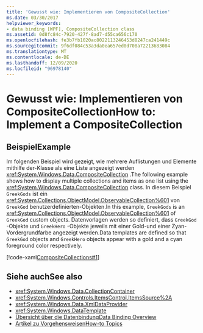 ```yaml
---
title: 'Gewusst wie: Implementieren von CompositeCollection'
ms.date: 03/30/2017
helpviewer_keywords:
- data binding [WPF], CompositeCollection class
ms.assetid: 0d8fc84c-7920-427f-8ad7-d55ca656c170
ms.openlocfilehash: fe3b7fb1020ac8022113246453d8247ca241449c
ms.sourcegitcommit: 9f6df084c53a3da0ea657ed0d708a72213683084
ms.translationtype: MT
ms.contentlocale: de-DE
ms.lasthandoff: 12/09/2020
ms.locfileid: "96978140"
---
```

# <a name="how-to-implement-a-compositecollection"></a><span data-ttu-id="1e97d-102">Gewusst wie: Implementieren von CompositeCollection</span><span class="sxs-lookup"><span data-stu-id="1e97d-102">How to: Implement a CompositeCollection</span></span>
## <a name="example"></a><span data-ttu-id="1e97d-103">Beispiel</span><span class="sxs-lookup"><span data-stu-id="1e97d-103">Example</span></span>  
 <span data-ttu-id="1e97d-104">Im folgenden Beispiel wird gezeigt, wie mehrere Auflistungen und Elemente mithilfe der-Klasse als eine Liste angezeigt werden <xref:System.Windows.Data.CompositeCollection> .</span><span class="sxs-lookup"><span data-stu-id="1e97d-104">The following example shows how to display multiple collections and items as one list using the <xref:System.Windows.Data.CompositeCollection> class.</span></span> <span data-ttu-id="1e97d-105">In diesem Beispiel `GreekGods` ist ein <xref:System.Collections.ObjectModel.ObservableCollection%601> von `GreekGod` benutzerdefinierten-Objekten.</span><span class="sxs-lookup"><span data-stu-id="1e97d-105">In this example, `GreekGods` is an <xref:System.Collections.ObjectModel.ObservableCollection%601> of `GreekGod` custom objects.</span></span> <span data-ttu-id="1e97d-106">Datenvorlagen werden so definiert, dass `GreekGod` -Objekte und `GreekHero` -Objekte jeweils mit einer Gold-und einer Zyan-Vordergrundfarbe angezeigt werden.</span><span class="sxs-lookup"><span data-stu-id="1e97d-106">Data templates are defined so that `GreekGod` objects and `GreekHero` objects appear with a gold and a cyan foreground color respectively.</span></span>  
  
 [!code-xaml[CompositeCollections#1](~/samples/snippets/csharp/VS_Snippets_Wpf/CompositeCollections/CS/Window1.xaml#1)]  
  
## <a name="see-also"></a><span data-ttu-id="1e97d-107">Siehe auch</span><span class="sxs-lookup"><span data-stu-id="1e97d-107">See also</span></span>

- <xref:System.Windows.Data.CollectionContainer>
- <xref:System.Windows.Controls.ItemsControl.ItemsSource%2A>
- <xref:System.Windows.Data.XmlDataProvider>
- <xref:System.Windows.DataTemplate>
- [<span data-ttu-id="1e97d-108">Übersicht über die Datenbindung</span><span class="sxs-lookup"><span data-stu-id="1e97d-108">Data Binding Overview</span></span>](/dotnet/desktop-wpf/data/data-binding-overview)
- [<span data-ttu-id="1e97d-109">Artikel zu Vorgehensweisen</span><span class="sxs-lookup"><span data-stu-id="1e97d-109">How-to Topics</span></span>](data-binding-how-to-topics.md)
